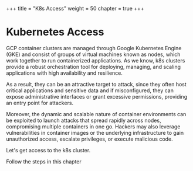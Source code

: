 +++
title = "K8s Access"
weight = 50
chapter = true
+++

# Kubernetes Access

GCP container clusters are managed through Google Kubernetes Engine (GKE) and consist of groups of virtual machines known as nodes, which work together to run containerized applications. As we know, k8s clusters provide a robust orchestration tool for deploying, managing, and scaling applications with high availability and resilience.

As a result, they can be an attractive target to attack, since they often host critical applications and sensitive data and if misconfigured, they can expose administrative interfaces or grant excessive permissions, providing an entry point for attackers.

Moreover, the dynamic and scalable nature of container environments can be exploited to launch attacks that spread rapidly across nodes, compromising multiple containers in one go. Hackers may also leverage vulnerabilities in container images or the underlying infrastructure to gain unauthorized access, escalate privileges, or execute malicious code.

Let's get access to the k8s cluster.

Follow the steps in this chapter
